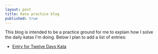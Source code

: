 ```yaml
---
layout: post
title: Kata practice blog
published: true
---
```


This blog is intended to be a practice ground for me to explain how I solve the daily katas I'm doing.  Below I plan to add a list of entries:

- [Entry for Twelve Days Kata](./2020-4-29-TwelveDaysKata.md)
